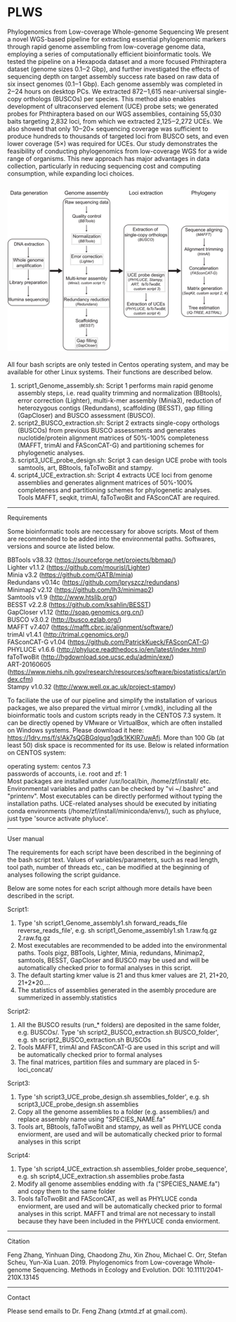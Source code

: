 # PLWS
Phylogenomics from Low-coverage Whole-genome Sequencing
We present a novel WGS-based pipeline for extracting essential phylogenomic markers through rapid genome assembling from low-coverage genome data, employing a series of computationally efficient bioinformatic tools. We tested the pipeline on a Hexapoda dataset and a more focused Phthiraptera dataset (genome sizes 0.1‒2 Gbp), and further investigated the effects of sequencing depth on target assembly success rate based on raw data of six insect genomes (0.1‒1 Gbp). Each genome assembly was completed in 2‒24 hours on desktop PCs. We extracted 872‒1,615 near-universal single-copy orthologs (BUSCOs) per species. This method also enables development of ultraconserved element (UCE) probe sets; we generated probes for Phthiraptera based on our WGS assemblies, containing 55,030 baits targeting 2,832 loci, from which we extracted 2,125‒2,272 UCEs. We also showed that only 10‒20× sequencing coverage was sufficient to produce hundreds to thousands of targeted loci from BUSCO sets, and even lower coverage (5×) was required for UCEs. Our study demonstrates the feasibility of conducting phylogenomics from low-coverage WGS for a wide range of organisms. This new approach has major advantages in data collection, particularly in reducing sequencing cost and computing consumption, while expanding loci choices.

![image](https://raw.githubusercontent.com/xtmtd/image/master/WGS_pipeline.png)
----------------------------------------------------------------------------------------------------------------------------------------
All four bash scripts are only tested in Centos operating system, and may be available for other Linux systems. Their functions are described below.
  1. script1_Genome_assembly.sh: Script 1 performs main rapid genome assembly steps, i.e. read quality trimming and normalization (BBtools),  error correction (Lighter), multi-k-mer assembly (Minia3), reduction of heterozygous contigs (Redundans), scaffolding (BESST), gap filling (GapCloser) and BUSCO assessment (BUSCO).
  2. script2_BUSCO_extraction.sh: Script 2 extracts single-copy orthologs (BUSCOs) from previous BUSCO assessments and generates nuclotide/protein alignment matrices of 50%-100% completeness (MAFFT, trimAl and FASconCAT-G) and partitioning schemes for phylogenetic analyses.
  3. script3_UCE_probe_design.sh: Script 3 can design UCE probe with tools samtools, art, BBtools, faToTwoBit and stampy.
  4. script4_UCE_extraction.sh: Script 4 extracts UCE loci from genome assemblies and generates alignment matrices of 50%-100% completeness and partitioning schemes for phylogenetic analyses. Tools MAFFT, seqkit, trimAl, faToTwoBit and FASconCAT are required.

----------------------------------------------------------------------------------------------------------------------------------------
Requirements

Some bioinformatic tools are neccessary for above scripts. Most of them are recommended to be added into the environmental paths. Softwares, versions and source ate listed below.

  BBTools v38.32 (https://sourceforge.net/projects/bbmap/)  
  Lighter v1.1.2 (https://github.com/mourisl/Lighter)  
  Minia v3.2	(https://github.com/GATB/minia)  
  Redundans v0.14c	(https://github.com/lpryszcz/redundans)  
  Minimap2 v2.12	(https://github.com/lh3/minimap2)  
  Samtools v1.9	(http://www.htslib.org/)  
  BESST v2.2.8	(https://github.com/ksahlin/BESST)  
  GapCloser v1.12	(http://soap.genomics.org.cn/)  
  BUSCO v3.0.2	(http://busco.ezlab.org/)  
  MAFFT v7.407	(https://mafft.cbrc.jp/alignment/software/)  
  trimAl v1.4.1	(http://trimal.cgenomics.org/)  
  FASconCAT-G v1.04	(https://github.com/PatrickKueck/FASconCAT-G)  
  PHYLUCE v1.6.6	(http://phyluce.readthedocs.io/en/latest/index.html)  
  faToTwoBit	(http://hgdownload.soe.ucsc.edu/admin/exe/)  
  ART-20160605	(https://www.niehs.nih.gov/research/resources/software/biostatistics/art/index.cfm)  
  Stampy v1.0.32	(http://www.well.ox.ac.uk/project-stampy)  
  
 To faciliate the use of our pipeline and simplify the installation of various packages, we also prepared the virtual mirror (.vmdk), including all the bioinformatic tools and custom scripts ready in the CENTOS 7.3 system. It can be directly opened by VMware or VirtualBox, which are often installed on Windows systems. Please download it here: https://1drv.ms/f/s!Ak7sQGBGqlguq1gdk1KKIR7uwAfj. More than 100 Gb (at least 50) disk space is recommented for its use. Below is related information on CENTOS system:  

  operating system: centos 7.3  
  passwords of accounts, i.e. root and zf: 1  
  Most packages are installed under /usr/local/bin, /home/zf/install/ etc. Environmental variables and paths can be checked by "vi ~/.bashrc" and "printenv". Most executables can be directly performed without typing the installation paths. UCE-related analyses should be executed by initiating conda environments (/home/zf/install/miniconda/envs/), such as phyluce, just type 'source activate phyluce'.

----------------------------------------------------------------------------------------------------------------------------------------
User manual

The requirements for each script have been described in the beginning of the bash script text. Values of variables/parameters, such as read length, tool path, number of threads etc., can be modified at the beginning of analyses following the script guidance.

Below are some notes for each script although more details have been described in the script.

Script1: 
1) Type 'sh script1_Genome_assembly1.sh forward_reads_file reverse_reads_file', e.g. sh script1_Genome_assembly1.sh 1.raw.fq.gz 2.raw.fq.gz
2) Most executables are recommended to be added into the environmental paths. Tools pigz, BBTools, Lighter, Minia, redundans, Minimap2, samtools, BESST, GapCloser and BUSCO may be used and will be automatically checked prior to formal analyses in this script.
3) The default starting kmer value is 21 and thus kmer values are 21, 21+20, 21+2*20....
4) The statistics of assemblies generated in the asembly procedure are summerized in assembly.statistics

Script2:  
1) All the BUSCO results (run_* folders) are deposited in the same folder, e.g. BUSCOs/. Type 'sh script2_BUSCO_extraction.sh BUSCO_folder', e.g. sh script2_BUSCO_extraction.sh BUSCOs
2) Tools MAFFT, trimAl and FASconCAT-G are used in this script and will be automatically checked prior to formal analyses
3) The final matrices, partition files and summary are placed in 5-loci_concat/

Script3:   
1) Type 'sh script3_UCE_probe_design.sh assemblies_folder', e.g. sh script3_UCE_probe_design.sh assemblies
2) Copy all the genome assemblies to a folder (e.g. assemblies/) and replace assembly name using "SPECIES_NAME.fa"
3) Tools art, BBtools, faToTwoBit and stampy, as well as PHYLUCE conda enviorment, are used and will be automatically checked prior to formal analyses in this script

Script4:  
1) Type 'sh script4_UCE_extraction.sh assemblies_folder probe_sequence', e.g. sh script4_UCE_extraction.sh assemblies probe.fasta
2) Modify all genome assemblies endding with .fa ("SPECIES_NAME.fa") and copy them to the same folder
3) Tools faToTwoBit and FASconCAT, as well as PHYLUCE conda enviorment, are used and will be automatically checked prior to formal analyses in this script. MAFFT and trimal are not necessary to install because they have been included in the PHYLUCE conda enviorment.

----------------------------------------------------------------------------------------------------------------------------------------
Citation

Feng Zhang, Yinhuan Ding, Chaodong Zhu, Xin Zhou, Michael C. Orr, Stefan Scheu, Yun-Xia Luan. 2019. Phylogenomics from Low-coverage Whole-genome Sequencing. Methods in Ecology and Evolution. DOI: 10.1111/2041-210X.13145

----------------------------------------------------------------------------------------------------------------------------------------
Contact

Please send emails to Dr. Feng Zhang (xtmtd.zf at gmail.com).
